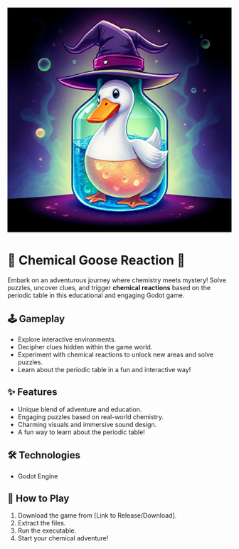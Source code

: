 
# ![GAME LOGO](the-Goose-icon.png)

# 🧪 Chemical Goose Reaction 🦢

Embark on an adventurous journey where chemistry meets mystery! Solve puzzles, uncover clues, and trigger **chemical reactions** based on the periodic table in this educational and engaging Godot game. 

## 🕹️ Gameplay

*   Explore interactive environments.
*   Decipher clues hidden within the game world.
*   Experiment with chemical reactions to unlock new areas and solve puzzles.
*   Learn about the periodic table in a fun and interactive way!

## ✨ Features

*   Unique blend of adventure and education.
*   Engaging puzzles based on real-world chemistry.
*   Charming visuals and immersive sound design.
*   A fun way to learn about the periodic table!

## 🛠️ Technologies

*   Godot Engine

## 🚀 How to Play

1.  Download the game from [Link to Release/Download].
2.  Extract the files.
3.  Run the executable.
4.  Start your chemical adventure!
